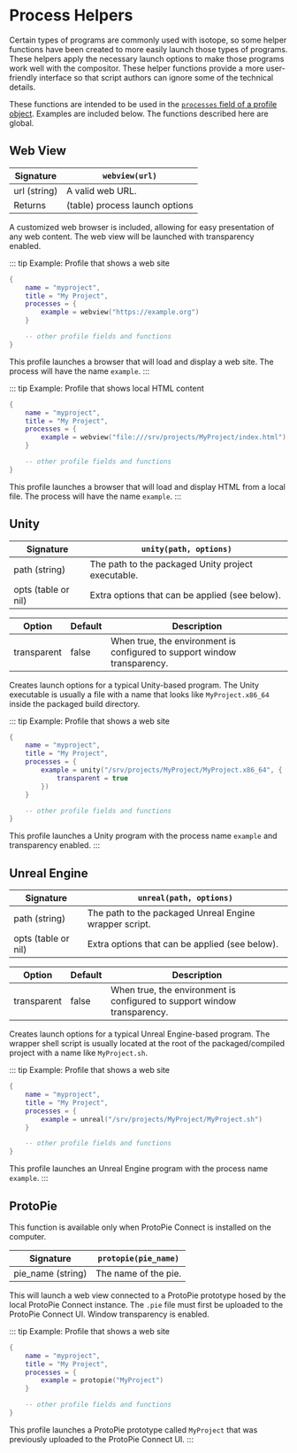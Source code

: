 # Process Helpers

Certain types of programs are commonly used with isotope, so some helper functions have been created to more easily launch those types of programs. These helpers apply the necessary launch options to make those programs work well with the compositor. These helper functions provide a more user-friendly interface so that script authors can ignore some of the technical details.

These functions are intended to be used in the [`processes` field of a profile object](./profile#field-processes). Examples are included below. The functions described here are global.

## Web View

| Signature | `webview(url)` |
| - | - |
| url (string) | A valid web URL. |
| Returns | (table) process launch options |

A customized web browser is included, allowing for easy presentation of any web content. The web view will be launched with transparency enabled.

::: tip Example: Profile that shows a web site
```lua
{
    name = "myproject",
    title = "My Project",
    processes = {
        example = webview("https://example.org")
    }

    -- other profile fields and functions
}
```
This profile launches a browser that will load and display a web site. The process will have the name `example`.
:::

::: tip Example: Profile that shows local HTML content
```lua
{
    name = "myproject",
    title = "My Project",
    processes = {
        example = webview("file:///srv/projects/MyProject/index.html")
    }

    -- other profile fields and functions
}
```
This profile launches a browser that will load and display HTML from a local file. The process will have the name `example`.
:::

## Unity

| Signature | `unity(path, options)` |
| - | - |
| path (string) | The path to the packaged Unity project executable. |
| opts (table or nil) | Extra options that can be applied (see below). |

| Option | Default | Description |
| - | - | - |
| transparent | false | When true, the environment is configured to support window transparency. |

Creates launch options for a typical Unity-based program. The Unity executable is usually a file with a name that looks like `MyProject.x86_64` inside the packaged build directory.

::: tip Example: Profile that shows a web site
```lua
{
    name = "myproject",
    title = "My Project",
    processes = {
        example = unity("/srv/projects/MyProject/MyProject.x86_64", {
            transparent = true
        })
    }

    -- other profile fields and functions
}
```
This profile launches a Unity program with the process name `example` and transparency enabled.
:::

## Unreal Engine

| Signature | `unreal(path, options)` |
| - | - |
| path (string) | The path to the packaged Unreal Engine wrapper script. |
| opts (table or nil) | Extra options that can be applied (see below). |

| Option | Default | Description |
| - | - | - |
| transparent | false | When true, the environment is configured to support window transparency. |

Creates launch options for a typical Unreal Engine-based program. The wrapper shell script is usually located at the root of the packaged/compiled project with a name like `MyProject.sh`.

::: tip Example: Profile that shows a web site
```lua
{
    name = "myproject",
    title = "My Project",
    processes = {
        example = unreal("/srv/projects/MyProject/MyProject.sh")
    }

    -- other profile fields and functions
}
```
This profile launches an Unreal Engine program with the process name `example`.
:::

## ProtoPie

This function is available only when ProtoPie Connect is installed on the computer.

| Signature | `protopie(pie_name)` |
| - | - |
| pie_name (string) | The name of the pie. |

This will launch a web view connected to a ProtoPie prototype hosed by the local ProtoPie Connect instance. The `.pie` file must first be uploaded to the ProtoPie Connect UI. Window transparency is enabled.

::: tip Example: Profile that shows a web site
```lua
{
    name = "myproject",
    title = "My Project",
    processes = {
        example = protopie("MyProject")
    }

    -- other profile fields and functions
}
```
This profile launches a ProtoPie prototype called `MyProject` that was previously uploaded to the ProtoPie Connect UI.
:::

